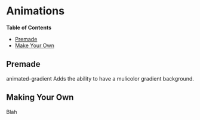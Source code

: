 # Animations
<b>Table of Contents</b>
- <a href="#premade">Premade</a>
- <a href="">Make Your Own</a>

## Premade
animated-gradient
  Adds the ability to have a mulicolor gradient background.

 ## Making Your Own
 
 Blah
 
 
